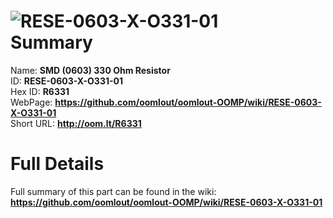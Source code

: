 
![RESE-0603-X-O331-01](https://github.com/oomlout/oomlout-OOMP/blob/master/parts/RESE-0603-X-O331-01/RESE-0603-X-O331-01_420.jpg)   
Summary
=================
  
Name: __SMD (0603) 330 Ohm Resistor__    
ID: __RESE-0603-X-O331-01__   
Hex ID: __R6331__   
WebPage: __https://github.com/oomlout/oomlout-OOMP/wiki/RESE-0603-X-O331-01__   
Short URL: __http://oom.lt/R6331__   

Full Details
==========================
Full summary of this part can be found in the wiki:   
__https://github.com/oomlout/oomlout-OOMP/wiki/RESE-0603-X-O331-01__    

